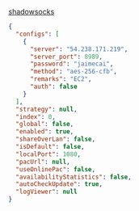 [shadowsocks](https://github.com/shadowsocks/shadowsocks-windows/releases)
~~~json
{
  "configs": [
    {
      "server": "54.238.171.219",
      "server_port": 8989,
      "password": "jaimecai",
      "method": "aes-256-cfb",
      "remarks": "EC2",
      "auth": false
    }
  ],
  "strategy": null,
  "index": 0,
  "global": false,
  "enabled": true,
  "shareOverLan": false,
  "isDefault": false,
  "localPort": 1080,
  "pacUrl": null,
  "useOnlinePac": false,
  "availabilityStatistics": false,
  "autoCheckUpdate": true,
  "logViewer": null
}
~~~
